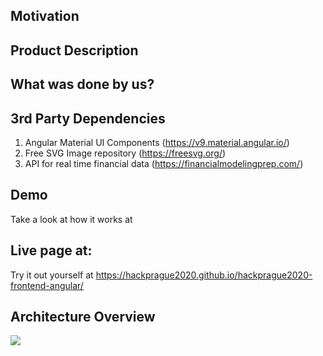 ## Motivation

## Product Description

## What was done by us?


## 3rd Party Dependencies
1. Angular Material UI Components (https://v9.material.angular.io/)
1. Free SVG Image repository (https://freesvg.org/)
1. API for real time financial data (https://financialmodelingprep.com/)

## Demo
Take a look at how it works at 

## Live page at:
Try it out yourself at https://hackprague2020.github.io/hackprague2020-frontend-angular/

## Architecture Overview
![](https://i.imgur.com/CuKlmOX.png)





